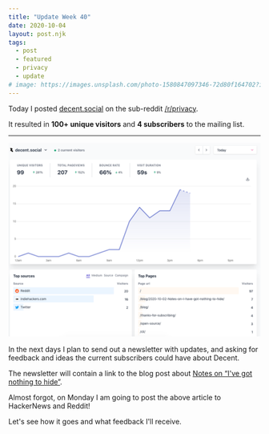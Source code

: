 ```yaml
---
title: "Update Week 40"
date: 2020-10-04
layout: post.njk
tags:
  - post
  - featured
  - privacy
  - update
# image: https://images.unsplash.com/photo-1580847097346-72d80f164702?ixlib=rb-1.2.1&ixid=eyJhcHBfaWQiOjEyMDd9&auto=format&fit=crop&w=600&q=80
---
```


Today I posted [decent.social](https://decent.social) on the sub-reddit [/r/privacy](https://www.reddit.com/r/privacy/comments/j4wb3h/a_privacyfriendly_decent_twitter_reader/).

It resulted in **100+ unique visitors** and **4 subscribers** to the mailing list.

---

![100 uniques](/img/blog/100-uniques.png)

In the next days I plan to send out a newsletter with updates, and asking for feedback and ideas the current subscribers could have about Decent.

The newsletter will contain a link to the blog post about [Notes on “I've got nothing to hide”](/blog/2020-10-02-Notes-on-I-have-got-nothing-to-hide/).

Almost forgot, on Monday I am going to post the above article to HackerNews and Reddit!

Let's see how it goes and what feedback I'll receive.